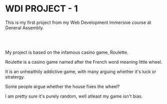 # WDI PROJECT - 1
This is my first project from my Web Development Immersive course at General Assembly.

<br>
</br>

My project is based on the infamous casino game, Roulette.

Roulette is a casino game named after the French word meaning little wheel. 

It is an unhealthily addictive game, with many arguing whether it's luck or stratergy. 

Some people argue whether the house fixes the wheel? 

I am pretty sure it's purely random, well atleast my game isn't bias.



